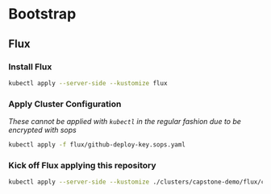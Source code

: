 # Bootstrap

## Flux

### Install Flux

```sh
kubectl apply --server-side --kustomize flux
```

### Apply Cluster Configuration

_These cannot be applied with `kubectl` in the regular fashion due to be encrypted with sops_

```sh
kubectl apply -f flux/github-deploy-key.sops.yaml
```

### Kick off Flux applying this repository

```sh
kubectl apply --server-side --kustomize ./clusters/capstone-demo/flux/config
```